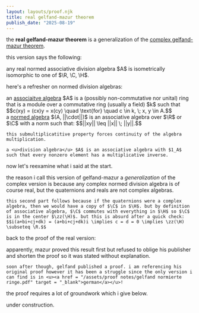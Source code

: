 ```yaml
---
layout: layouts/proof.njk
title: real gelfand-mazur theorem
publish_date: "2025-08-19"
---
```


the <b>real gelfand-mazur theorem</b> is a generalization of the <u><a href = "../complex gelfand-mazur theorem">complex gelfand-mazur theorem</a></u>.

this version says the following:

<div class = "thm-box" name = "gelfand-mazur (real)">
    any real normed associative division algebra $A$ is isometrically isomorphic to one of $\R, \C, \H$.
</div>

here's a refresher on normed division algebras:

<div class = "subthm-box" type = "def" name="associative algebra">
    an <u>associaitve algebra</u> $A$ is a (possibly non-commutative nor unital) ring that is a module over a commutative ring (usually a field) $k$ such that $$c(xy) = (cx)y  = x(cy) \quad \text{for} \quad c \in k, \; x, y \in A.$$
</div>

<div class = "subthm-box" type = "def" name = "normed algebra, division algebra">
    a <u>normed algebra</u> $(A, ||\cdot||)$ is an associative algebra over $\R$ or $\C$ with a norm such that: $$||xy|| \leq ||x|| \; ||y||.$$

    this submultiplicatitive property forces continuity of the algebra multiplication.

    a <u>division algebra</u> $A$ is an associative algebra with $1_A$ such that every nonzero element has a multiplicative inverse.
</div>

now let's reexamine what i said at the start.

<div class = "subthm-box" type = "rmk">
    the reason i call this version of gelfand-mazur a <i>generalization</i> of the complex version is because any complex normed division algebra is of course real, but the quaternions and reals are not complex algebras.

    this second part follows because if the quaternions were a complex algebra, then we would have a copy of $\C$ in $\H$. but by definition of associative algebra, $\C$ commutes with everything in $\H$ so $\C$ is in the center $\zz(\H)$. but this is absurd after a quick check: $$i(a+bi+cj+dk) = (a+bi+cj+dk)i \implies c = d = 0 \implies \zz(\H) \subseteq \R.$$
</div>

back to the proof of the real version:

<div class = "subthm-box" type = "background">
    apparently, mazur proved this result first but refused to oblige his publisher and shorten the proof so it was stated without explanation.

    soon after though, gelfand published a proof. i am referencing his original proof however it has been a struggle since the only version i can find is in <u><a href = "/assets/proof notes/gelfand normierte ringe.pdf" target = "_blank">german</a></u>!
</div>

the proof requires a lot of groundwork which i give below.



under construction.